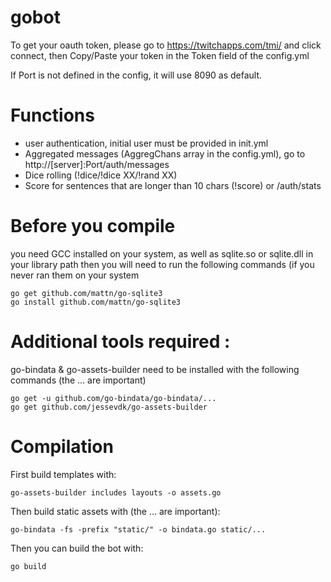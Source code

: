 # gobot
To get your oauth token, please go to https://twitchapps.com/tmi/ and click connect, then Copy/Paste your token in the Token field of the config.yml

If Port is not defined in the config, it will use 8090 as default.

# Functions
* user authentication, initial user must be provided in init.yml
* Aggregated messages (AggregChans array in the config.yml), go to http://[server]:Port/auth/messages
* Dice rolling (!dice/!dice XX/!rand XX)
* Score for sentences that are longer than 10 chars (!score) or /auth/stats

# Before you compile
you need GCC installed on your system, as well as sqlite.so or sqlite.dll in your library path
then you will need to run the following commands (if you never ran them on your system
```
go get github.com/mattn/go-sqlite3
go install github.com/mattn/go-sqlite3
```

# Additional tools required :
go-bindata & go-assets-builder need to be installed with the following commands (the ... are important)
```
go get -u github.com/go-bindata/go-bindata/...
go get github.com/jessevdk/go-assets-builder
```

# Compilation
First build templates with:
```
go-assets-builder includes layouts -o assets.go
```

Then build static assets with (the ... are important):
```
go-bindata -fs -prefix "static/" -o bindata.go static/...
```

Then you can build the bot with:
```
go build
```
